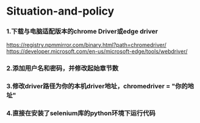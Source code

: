 # Situation-and-policy
### 1.下载与电脑适配版本的chrome Driver或edge driver
https://registry.npmmirror.com/binary.html?path=chromedriver/
https://developer.microsoft.com/en-us/microsoft-edge/tools/webdriver/
### 2.添加用户名和密码，并修改起始章节数
### 3.修改driver路径为你的本机driver地址，chromedriver = "你的地址"
### 4.直接在安装了selenium库的python环境下运行代码
